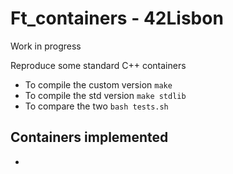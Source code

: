 # Ft_containers - 42Lisbon

Work in progress  

Reproduce some standard C++ containers

- To compile the custom version `make`
- To compile the std version `make stdlib`
- To compare the two `bash tests.sh`

## Containers implemented
- 